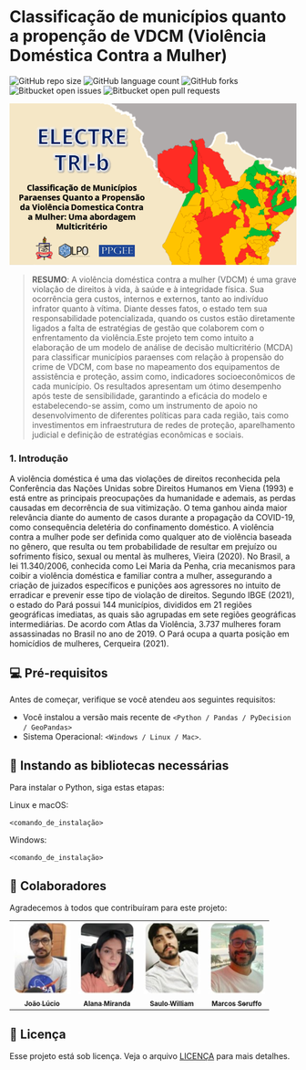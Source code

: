 # Classificação de municípios quanto a propenção de VDCM (Violência Doméstica Contra a Mulher)

<!---Esses são exemplos. Veja https://shields.io para outras pessoas ou para personalizar este conjunto de escudos. Você pode querer incluir dependências, status do projeto e informações de licença aqui--->

![GitHub repo size](https://img.shields.io/github/repo-size/iuricode/README-template?style=for-the-badge)
![GitHub language count](https://img.shields.io/github/languages/count/iuricode/README-template?style=for-the-badge)
![GitHub forks](https://img.shields.io/github/forks/iuricode/README-template?style=for-the-badge)
![Bitbucket open issues](https://img.shields.io/bitbucket/issues/iuricode/README-template?style=for-the-badge)
![Bitbucket open pull requests](https://img.shields.io/bitbucket/pr-raw/iuricode/README-template?style=for-the-badge)

<img src="BANNER.png" alt="">

> <b>RESUMO</b>: A violência doméstica contra a mulher (VDCM) é uma grave violação de direitos à vida, à saúde e à integridade física. Sua ocorrência gera custos, internos e externos, tanto ao indivíduo infrator quanto à vítima. Diante desses fatos, o estado tem sua responsabilidade potencializada, quando os custos estão diretamente ligados a falta de estratégias de gestão que colaborem com o enfrentamento da violência.Este projeto tem como intuito a elaboração de um modelo de análise de decisão multicritério (MCDA) para classificar municípios paraenses com relação à propensão do crime de VDCM, com base no mapeamento dos equipamentos de assistência e proteção, assim como, indicadores socioeconômicos de cada município. Os resultados apresentam um ótimo desempenho após teste de sensibilidade, garantindo a eficácia do modelo e estabelecendo-se assim, como um instrumento de apoio no desenvolvimento de diferentes políticas para cada região, tais como investimentos em infraestrutura de redes de proteção, aparelhamento judicial e definição de estratégias econômicas e sociais.

### 1. Introdução

A violência doméstica é uma das violações de direitos reconhecida pela Conferência das Nações Unidas sobre Direitos Humanos em Viena (1993) e está entre as principais preocupações da humanidade e ademais, as perdas causadas em decorrência de sua vitimização. O tema ganhou ainda maior relevância diante do aumento de casos durante a propagação da COVID-19, como consequência deletéria do confinamento doméstico. 
A violência contra a mulher pode ser definida como qualquer ato de violência baseada no gênero, que resulta ou tem probabilidade de resultar em prejuízo ou sofrimento físico, sexual ou mental às mulheres, Vieira (2020).
  No Brasil, a lei 11.340/2006, conhecida como Lei Maria da Penha, cria mecanismos para coibir a violência doméstica e familiar contra a mulher, assegurando a criação de juizados específicos e punições aos agressores no intuito de erradicar e prevenir esse tipo de violação de direitos.
	Segundo IBGE (2021), o estado do Pará possui 144 municípios, divididos em 21 regiões geográficas imediatas, as quais são agrupadas em sete regiões geográficas intermediárias. De acordo com Atlas da Violência, 3.737 mulheres foram assassinadas no Brasil no ano de 2019. O Pará ocupa a quarta posição em homicídios de mulheres, Cerqueira (2021).


## 💻 Pré-requisitos

Antes de começar, verifique se você atendeu aos seguintes requisitos:

- Você instalou a versão mais recente de `<Python / Pandas / PyDecision / GeoPandas>`
- Sistema Operacional: `<Windows / Linux / Mac>`. 


## 🚀 Instando as bibliotecas necessárias 

Para instalar o Python, siga estas etapas:

Linux e macOS:

```
<comando_de_instalação>
```

Windows:

```
<comando_de_instalação>
```

## 🤝 Colaboradores

Agradecemos à todos que contribuíram para este projeto:

<table>
  <tr>
    <td align="center">
      <a href="#">
        <img src="collaborators/joao.jpg" width="100px;" alt="joao"><br>
        <sub>
          <b>João Lúcio</b>
        </sub>
      </a>
    </td>
    <td align="center">
      <a href="#">
        <img src="collaborators/alana.jpg" width="100px;" alt="Alana"><br>
        <sub>
          <b>Alana Miranda</b>
        </sub>
      </a>
    </td>
    <td align="center">
      <a href="#">
        <img src="collaborators/saulo.jpg" width="100px;alt="Sulo"><br>
        <sub>
          <b>Saulo William</b>
        </sub>
      </a>
    </td>
    <td align="center">
      <a href="#">
        <img src="collaborators/Seruffo.jpg" width="100px;alt="Seruffo"><br>
        <sub>
          <b>Marcos Seruffo</b>
        </sub>
      </a>
    </td>
  </tr>
</table>

## 📝 Licença

Esse projeto está sob licença. Veja o arquivo [LICENÇA](LICENSE.md) para mais detalhes.
